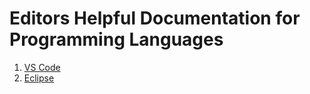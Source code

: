 # Editors Helpful Documentation for Programming Languages

1. [VS Code](vscode/README.md)
2. [Eclipse](eclipse/README.md)